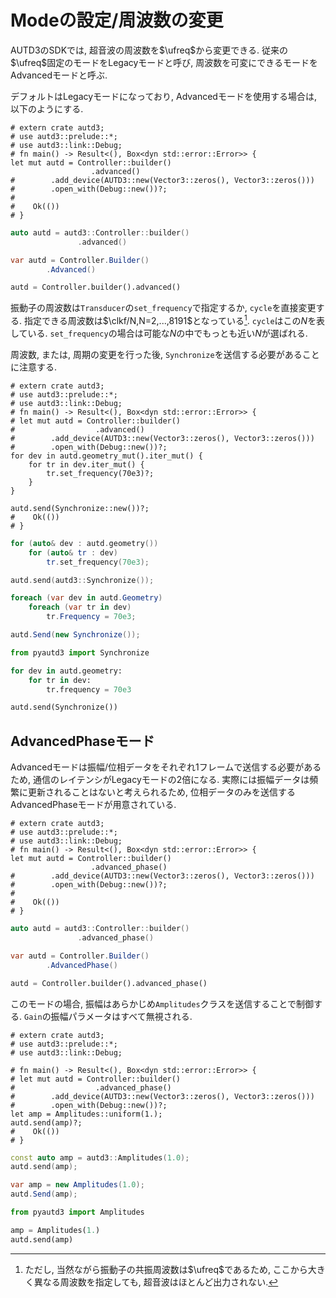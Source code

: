 # Modeの設定/周波数の変更

AUTD3のSDKでは, 超音波の周波数を$\ufreq$から変更できる.
従来の$\ufreq$固定のモードをLegacyモードと呼び, 周波数を可変にできるモードをAdvancedモードと呼ぶ.

デフォルトはLegacyモードになっており, Advancedモードを使用する場合は, 以下のようにする.

```rust,edition2021
# extern crate autd3;
# use autd3::prelude::*;
# use autd3::link::Debug;
# fn main() -> Result<(), Box<dyn std::error::Error>> {
let mut autd = Controller::builder()
                  .advanced()
#        .add_device(AUTD3::new(Vector3::zeros(), Vector3::zeros()))
#        .open_with(Debug::new())?;
#
#    Ok(())
# }
```
```cpp
auto autd = autd3::Controller::builder()
               .advanced()
```
```cs
var autd = Controller.Builder()
        .Advanced()
```
```python
autd = Controller.builder().advanced()
```

振動子の周波数は`Transducer`の`set_frequency`で指定するか, `cycle`を直接変更する.
指定できる周波数は$\clkf/N,N=2,...,8191$となっている[^freq_range].
`cycle`はこの$N$を表している.
`set_frequency`の場合は可能な$N$の中でもっとも近い$N$が選ばれる.

周波数, または, 周期の変更を行った後, `Synchronize`を送信する必要があることに注意する.

```rust,edition2021
# extern crate autd3;
# use autd3::prelude::*;
# use autd3::link::Debug;
# fn main() -> Result<(), Box<dyn std::error::Error>> {
# let mut autd = Controller::builder()
#                  .advanced()
#        .add_device(AUTD3::new(Vector3::zeros(), Vector3::zeros()))
#        .open_with(Debug::new())?;
for dev in autd.geometry_mut().iter_mut() {
    for tr in dev.iter_mut() {
        tr.set_frequency(70e3)?;
    }
}

autd.send(Synchronize::new())?;
#    Ok(())
# }
```
```cpp
for (auto& dev : autd.geometry())
    for (auto& tr : dev)
        tr.set_frequency(70e3);

autd.send(autd3::Synchronize());
```
```cs
foreach (var dev in autd.Geometry)
    foreach (var tr in dev)
        tr.Frequency = 70e3;

autd.Send(new Synchronize());
```
```python
from pyautd3 import Synchronize

for dev in autd.geometry:
    for tr in dev:
        tr.frequency = 70e3

autd.send(Synchronize())
```

## AdvancedPhaseモード

Advancedモードは振幅/位相データをそれぞれ1フレームで送信する必要があるため, 通信のレイテンシがLegacyモードの2倍になる.
実際には振幅データは頻繁に更新されることはないと考えられるため, 位相データのみを送信するAdvancedPhaseモードが用意されている.

```rust,edition2021
# extern crate autd3;
# use autd3::prelude::*;
# use autd3::link::Debug;
# fn main() -> Result<(), Box<dyn std::error::Error>> {
let mut autd = Controller::builder()
                  .advanced_phase()
#        .add_device(AUTD3::new(Vector3::zeros(), Vector3::zeros()))
#        .open_with(Debug::new())?;
#
#    Ok(())
# }
```
```cpp
auto autd = autd3::Controller::builder()
               .advanced_phase()
```
```cs
var autd = Controller.Builder()
        .AdvancedPhase()
```
```python
autd = Controller.builder().advanced_phase()
```

このモードの場合, 振幅はあらかじめ`Amplitudes`クラスを送信することで制御する.
`Gain`の振幅パラメータはすべて無視される.

```rust,edition2021
# extern crate autd3;
# use autd3::prelude::*;
# use autd3::link::Debug;

# fn main() -> Result<(), Box<dyn std::error::Error>> {
# let mut autd = Controller::builder()
#                  .advanced_phase()
#        .add_device(AUTD3::new(Vector3::zeros(), Vector3::zeros()))
#        .open_with(Debug::new())?;
let amp = Amplitudes::uniform(1.);
autd.send(amp)?;
#    Ok(())
# }
```
```cpp
const auto amp = autd3::Amplitudes(1.0);
autd.send(amp);
```
```cs
var amp = new Amplitudes(1.0);
autd.Send(amp);
```
```python
from pyautd3 import Amplitudes

amp = Amplitudes(1.)
autd.send(amp)
```

[^freq_range]: ただし, 当然ながら振動子の共振周波数は$\ufreq$であるため, ここから大きく異なる周波数を指定しても, 超音波はほとんど出力されない.
